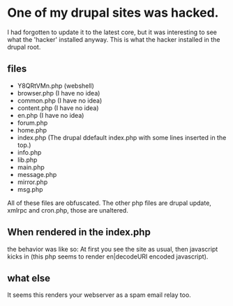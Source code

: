 One of my drupal sites was hacked.
============
I had forgotten to update it to the latest core, but it was interesting to see what the 'hacker' installed anyway.
This is what the hacker installed in the drupal root.

## files
* Y8QRtVMn.php (webshell)
* browser.php (I have no idea)
* common.php (I have no idea)
* content.php (I have no idea)
* en.php (I have no idea)
* forum.php
* home.php
* index.php (The drupal ddefault index.php with some lines inserted in the top.)
* info.php
* lib.php
* main.php
* message.php
* mirror.php
* msg.php

All of these files are obfuscated.
The other php files are drupal update, xmlrpc and cron.php, those are unaltered.

## When rendered in the index.php

the behavior was like so:
At first you see the site as usual, then javascript kicks in (this php seems to render en|decodeURI encoded javascript).

## what else
It seems this renders your webserver as a spam email relay too.

